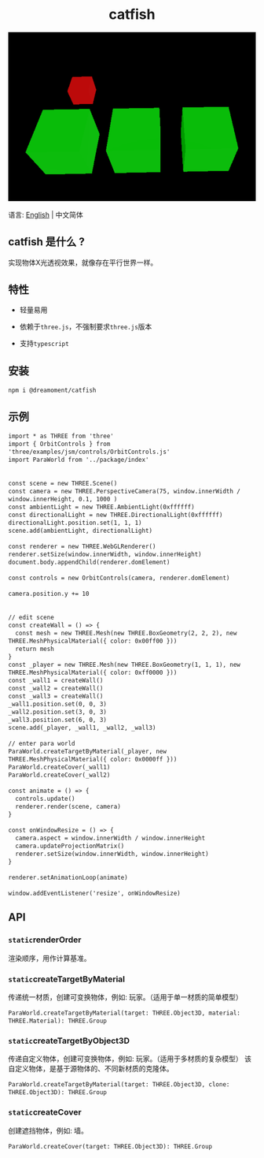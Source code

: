 <h1 align="center">catfish</h1>

![](/docs/preview.gif)

语言: [English](README.md) | 中文简体

## catfish 是什么 ?

实现物体X光透视效果，就像存在平行世界一样。

## 特性

- 轻量易用

- 依赖于`three.js`，不强制要求`three.js`版本

- 支持`typescript`

## 安装

```agsl
npm i @dreamoment/catfish
```

## 示例

```
import * as THREE from 'three'
import { OrbitControls } from 'three/examples/jsm/controls/OrbitControls.js'
import ParaWorld from '../package/index'


const scene = new THREE.Scene()
const camera = new THREE.PerspectiveCamera(75, window.innerWidth / window.innerHeight, 0.1, 1000 )
const ambientLight = new THREE.AmbientLight(0xffffff)
const directionalLight = new THREE.DirectionalLight(0xffffff)
directionalLight.position.set(1, 1, 1)
scene.add(ambientLight, directionalLight)

const renderer = new THREE.WebGLRenderer()
renderer.setSize(window.innerWidth, window.innerHeight)
document.body.appendChild(renderer.domElement)

const controls = new OrbitControls(camera, renderer.domElement)

camera.position.y += 10


// edit scene
const createWall = () => {
  const mesh = new THREE.Mesh(new THREE.BoxGeometry(2, 2, 2), new THREE.MeshPhysicalMaterial({ color: 0x00ff00 }))
  return mesh
}
const _player = new THREE.Mesh(new THREE.BoxGeometry(1, 1, 1), new THREE.MeshPhysicalMaterial({ color: 0xff0000 }))
const _wall1 = createWall()
const _wall2 = createWall()
const _wall3 = createWall()
_wall1.position.set(0, 0, 3)
_wall2.position.set(3, 0, 3)
_wall3.position.set(6, 0, 3)
scene.add(_player, _wall1, _wall2, _wall3)

// enter para world
ParaWorld.createTargetByMaterial(_player, new THREE.MeshPhysicalMaterial({ color: 0x0000ff }))
ParaWorld.createCover(_wall1)
ParaWorld.createCover(_wall2)

const animate = () => {
  controls.update()
  renderer.render(scene, camera)
}

const onWindowResize = () => {
  camera.aspect = window.innerWidth / window.innerHeight
  camera.updateProjectionMatrix()
  renderer.setSize(window.innerWidth, window.innerHeight)
}

renderer.setAnimationLoop(animate)

window.addEventListener('resize', onWindowResize)
```

## API

### `static`renderOrder

渲染顺序，用作计算基准。

### `static`createTargetByMaterial

传递统一材质，创建可变换物体，例如: 玩家。（适用于单一材质的简单模型）

```
ParaWorld.createTargetByMaterial(target: THREE.Object3D, material: THREE.Material): THREE.Group
```

### `static`createTargetByObject3D

传递自定义物体，创建可变换物体，例如: 玩家。（适用于多材质的复杂模型）
该自定义物体，是基于源物体的、不同新材质的克隆体。

```
ParaWorld.createTargetByMaterial(target: THREE.Object3D, clone: THREE.Object3D): THREE.Group
```

### `static`createCover

创建遮挡物体，例如: 墙。

```
ParaWorld.createCover(target: THREE.Object3D): THREE.Group
```